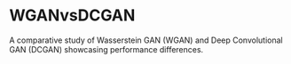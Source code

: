 # WGANvsDCGAN
A comparative study of Wasserstein GAN (WGAN) and Deep Convolutional GAN (DCGAN) showcasing performance differences.
